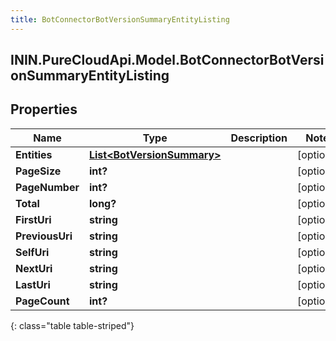 ```yaml
---
title: BotConnectorBotVersionSummaryEntityListing
---
```

## ININ.PureCloudApi.Model.BotConnectorBotVersionSummaryEntityListing

## Properties

|Name | Type | Description | Notes|
|------------ | ------------- | ------------- | -------------|
| **Entities** | [**List&lt;BotVersionSummary&gt;**](BotVersionSummary.html) |  | [optional] |
| **PageSize** | **int?** |  | [optional] |
| **PageNumber** | **int?** |  | [optional] |
| **Total** | **long?** |  | [optional] |
| **FirstUri** | **string** |  | [optional] |
| **PreviousUri** | **string** |  | [optional] |
| **SelfUri** | **string** |  | [optional] |
| **NextUri** | **string** |  | [optional] |
| **LastUri** | **string** |  | [optional] |
| **PageCount** | **int?** |  | [optional] |
{: class="table table-striped"}


